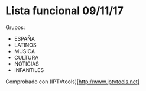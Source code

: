 # Lista funcional 09/11/17

Grupos:
- ESPAÑA
- LATINOS
- MUSICA
- CULTURA
- NOTICIAS
- INFANTILES

Comprobado con (IPTVtools)[http://www.iptvtools.net]
